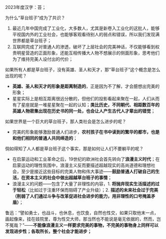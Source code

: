 2023年度汉字：苔；

为什么“草台班子”成为了共识？

1. 最近几年中国完成了工业化，大多数人，尤其是新卷入工业化的这批人，能够平视国内外的工业社会，也能够客观看待别人的弱点和错误，所以我们发现满世界都是草台班子；
2. 互联网完成了对普通人的渗透，破坏了上层社会的完美神话，不仅能够看到权贵明星营造的正面形象，还能互相传播大人物不想展示的侧面形象，思考他们为了维持完美人设付出的代价；

如果所有人都是草台班子，没有英雄、圣人和天才，那“草台班子”这个概念是怎么出现的呢？

- **英雄、圣人和天才的形象是距离制造的**，正是因为不了解，才会臆想出完美的形象；
- 星星实际上是相互距离很远分散的，但他们的投影看起来聚在一起，人们从而有了星座就是一堆星星聚在一起的认知；**类比历史，不同朝代、相距数百年的英雄人物密集出现在历史书的同一处，也会让人产生古代人才辈出的错觉**；


如果世界是一个巨大的草台班子，那人类社会是怎么进步的呢？

- 完美的形象能够激励普通人们进步，**农村孩子在书中读到的繁华的都市，也是和他们相同的普通人共同缔造的**；

倘如得知了人人都是草台班子这个事实，那是如何让人们不要躺平的呢？

- 在启蒙运动和工业革命之后，19世纪的欧洲社会首先转向了**浪漫主义时代**；在启蒙运动的理性氛围中，浪漫主义反而要描述超越现实的高尚道德和理想社会，至少是接近这些目标的完美人物和伟大事迹——**鼓励普通人打破自己的生活，在资本主义的社会中做出超越草台班子的事情**；
- 浪漫主义的问题——包含了大量了非理性的内容，1. **将抛弃现实生活描述的过于轻松**（比如过于注重环保而阻碍了产业升级）；2. **描述的未来社会过于完美（削弱了人们通过斗争与改革促进社会进步的能力，用非理性的口号掩盖矛盾）**；


鲁迅：“譬如勇士，也战斗，也休息，也饮食，自然也性交，如果只取他末一点，画起像来，挂在妓院里，尊为性交大师，那当然也不能说是毫无依据的，然而，岂不冤哉？”——**不能像浪漫主义一样要求完美的事物，不完美的事物身上同样可以发现进步性；各取所长，整个社会才能进步；**



